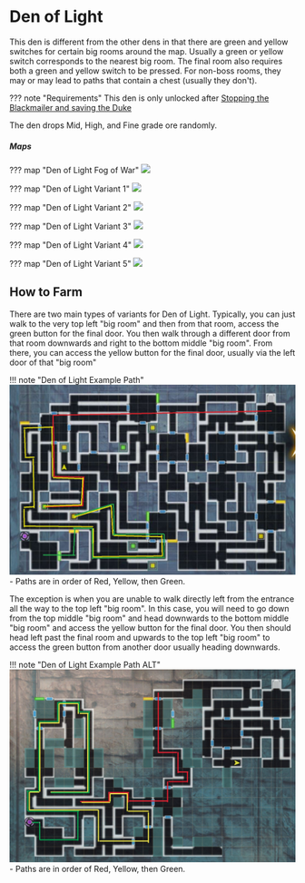 # Den of Light

This den is different from the other dens in that there are green and yellow switches for certain big rooms around the map. Usually a green or yellow switch corresponds to the nearest big room. The final room also requires both a green and yellow switch to be pressed. For non-boss rooms, they may or may lead to paths that contain a chest (usually they don't).

??? note "Requirements"
      This den is only unlocked after [Stopping the Blackmailer and saving the Duke](../3-guarda-fortress/important-request-gwo.md#stop-the-blackmailer-and-save-the-duke)

The den drops Mid, High, and Fine grade ore randomly.

##### Maps

??? map "Den of Light Fog of War"
      ![](img/den-of-light/den-of-light-fog.jpg)

??? map "Den of Light Variant 1"
      ![](img/den-of-light/den-of-light-2.jpg)

??? map "Den of Light Variant 2"
      ![](img/den-of-light/den-of-light-3.jpg)

??? map "Den of Light Variant 3"
      ![](img/den-of-light/den-of-light-4.jpg)

??? map "Den of Light Variant 4"
      ![](img/den-of-light/den-of-light-5.jpg)

??? map "Den of Light Variant 5"
      ![](img/den-of-light/den-of-light-6.jpg)

## How to Farm

There are two main types of variants for Den of Light. Typically, you can just walk to the very top left "big room" and then from that room, access the green button for the final door. You then walk through a different door from that room downwards and right to the bottom middle "big room". From there, you can access the yellow button for the final door, usually via the left door of that "big room"

!!! note "Den of Light Example Path"
      ![](img/den-of-light/den-of-light-example-path.jpg)
            - Paths are in order of Red, Yellow, then Green.

The exception is when you are unable to walk directly left from the entrance all the way to the top left "big room". In this case, you will need to go down from the top middle "big room" and head downwards to the bottom middle "big room" and access the yellow button for the final door. You then should head left past the final room and upwards to the top left "big room" to access the green button from another door usually heading downwards.

!!! note "Den of Light Example Path ALT"
      ![](img/den-of-light/den-of-light-example-path-alt.jpg)
             - Paths are in order of Red, Yellow, then Green.
